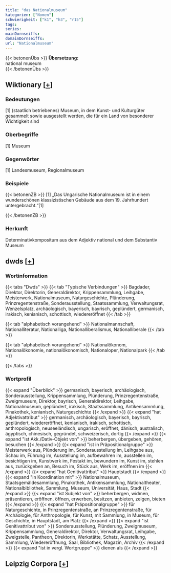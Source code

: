 ```yaml
---
title: "das Nationalmuseum"
kategorien: ["Nomen"]
schwierigkeit: ["k1", "h3", "r15"]
tags:
series:
mainDornseiffs:
domainDornseiffs:
url: "Nationalmuseum"
---
```


{{< betonenÜbs >}}
**Übersetzung:**  
national museum  
{{< /betonenÜbs >}}

## Wiktionary [[+](https://de.wiktionary.org/wiki/Nationalmuseum)]

### Bedeutungen
[1] (staatlich betriebenes) Museum, in dem Kunst- und Kulturgüter gesammelt sowie ausgestellt werden, die für ein Land von besonderer Wichtigkeit sind  

### Oberbegriffe
[1] Museum  

### Gegenwörter
[1] Landesmuseum, Regionalmuseum  

### Beispiele
{{< betonenZB >}}
[1] „Das Ungarische Nationalmuseum ist in einem wunderschönen klassizistischen Gebäude aus dem 19. Jahrhundert untergebracht.“[1]  

{{< /betonenZB >}}
### Herkunft
Determinativkompositum aus dem Adjektiv national und dem Substantiv Museum  



## dwds [[+](https://www.dwds.de/wb/Nationalmuseum)]

### Wortinformation
{{< tabs "Dwds" >}}
{{< tab "Typische Verbindungen" >}}
Bagdader, Direktor, Direktorin, Generaldirektor, Krippensammlung, Leihgabe, Meisterwerk, Nationalmuseum, Naturgeschichte, Plünderung, Prinzregentenstraße, Sonderausstellung, Staatssammlung, Verwaltungsrat, Wenzelsplatz, archäologisch, bayerisch, bayrisch, geplündert, germanisch, irakisch, kenianisch, schottisch, wiedereröffnet
{{< /tab >}}

{{< tab "alphabetisch vorangehend" >}}
Nationalmannschaft, Nationalliteratur, Nationalliga, Nationalliberalismus, Nationalliberale
{{< /tab >}}

{{< tab "alphabetisch vorangehend" >}}
Nationalökonom, Nationalökonomie, nationalökonomisch, Nationaloper, Nationalpark
{{< /tab >}}

{{< /tabs >}}

### Wortprofil
{{< expand "Überblick" >}} germanisch, bayerisch, archäologisch, Sonderausstellung, Krippensammlung, Plünderung, Prinzregentenstraße, Zweigmuseum, Direktor, bayrisch, Generaldirektor, Leihgabe, Nationalmuseum, geplündert, irakisch, Staatssammlung, Antikensammlung, Pinakothek, kenianisch, Naturgeschichte {{< /expand >}}
{{< expand "hat Adjektivattribut" >}} germanisch, archäologisch, bayerisch, bayrisch, geplündert, wiedereröffnet, kenianisch, irakisch, schottisch, anthropologisch, neuseeländisch, ungarisch, eröffnet, dänisch, australisch, ägyptisch, chinesisch, gegründet, schweizerisch, dortig {{< /expand >}}
{{< expand "ist Akk./Dativ-Objekt von" >}} beherbergen, übergeben, gehören, besuchen {{< /expand >}}
{{< expand "ist in Präpositionalgruppe" >}} Meisterwerk aus, Plünderung im, Sonderausstellung im, Leihgabe aus, Schau im, Führung im, Ausstellung im, aufbewahren im, ausstellen im, besichtigen im, Kunstwerk im, Festakt im, bewundern im, Kunst im, stehlen aus, zurückgeben an, Besuch im, Stück aus, Werk im, eröffnen im {{< /expand >}}
{{< expand "hat Genitivattribut" >}} Hauptstadt {{< /expand >}}
{{< expand "in Koordination mit" >}} Nationalmuseum, Staatsgemäldesammlung, Pinakothek, Antikensammlung, Nationaltheater, Nationalbibliothek, Sammlung, Museum, Universität, Haus, Stadt {{< /expand >}}
{{< expand "ist Subjekt von" >}} beherbergen, widmen, präsentieren, eröffnen, öffnen, erwerben, besitzen, anbieten, zeigen, bieten {{< /expand >}}
{{< expand "hat Präpositionalgruppe" >}} für Naturgeschichte, in Prinzregentenstraße, an Prinzregentenstraße, für Archäologie, für Anthropologie, für Kunst, mit Sammlung, in Museum, für Geschichte, in Hauptstadt, am Platz {{< /expand >}}
{{< expand "ist Genitivattribut von" >}} Sonderausstellung, Plünderung, Zweigmuseum, Krippensammlung, Generaldirektor, Direktor, Verwaltungsrat, Leihgabe, Zweigstelle, Pantheon, Direktorin, Werkstätte, Schatz, Ausstellung, Sammlung, Wiedereröffnung, Saal, Bibliothek, Magazin, Archiv {{< /expand >}}
{{< expand "ist in vergl. Wortgruppe" >}} dienen als {{< /expand >}}

## Leipzig Corpora [[+](https://corpora.uni-leipzig.de/en/res?word=Nationalmuseum&corpusId=deu_newscrawl-public_2018)]

